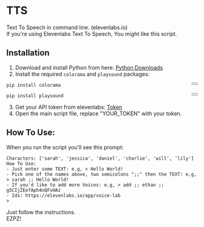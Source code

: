 # TTS

Text To Speech in command line. (elevenlabs.io)<br>
If you're using Elevenlabs Text To Speech, You might like this script.

## Installation

1. Download and install Python from here: [Python Downloads](https://www.python.org/downloads/)
2. Install the required `colorama` and `playsound` packages:

<div style="position: relative;">
        <button onclick="copyToClipboard('code1')" style="position: absolute; right: 0; top: 0;"></button>
        <pre id="code1"><code>pip install colorama</code></pre></pre>
</div>
<div style="position: relative;">
        <button onclick="copyToClipboard('code2')" style="position: absolute; right: 0; top: 0;"></button>
        <pre id="code2"><code>pip install playsound</code></pre></pre>
</div>

3. Get your API token from elevenlabs: [Token](https://elevenlabs.io/app/settings/api-keys)
4. Open the main script file, replace "YOUR_TOKEN" with your token.

## How To Use:

When you run the script you'll see this prompt:
```
Characters: ['sarah', 'jessica', 'daniel', 'charlie', 'will', 'lily']
How To Use:
- Just enter some TEXT: e.g, > Hello World!
- Pick one of the names above, two semicolons ";;" then the TEXT: e.g, > sarah ;; Hello World!
- If you'd like to add more Voices: e.g, > add ;; ethan ;; g5CIjZEefAph4nQFvHAz
- Ids: https://elevenlabs.io/app/voice-lab
>
```
Just follow the instructions.<br>
EZPZ!
